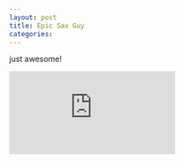 ```yaml
---
layout: post
title: Epic Sax Guy
categories: 
---
```


just awesome!

<iframe src="http://www.youtube.com/embed/VrdwhXNt4qw" frameborder="0" allowfullscreen></iframe>
